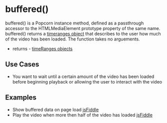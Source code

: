 buffered()
=========

buffered() is a Popcorn instance method, defined as a passthrough accessor to the HTMLMediaElement prototype property of the same name. buffered() returns a [timeranges object](http://www.w3.org/TR/html5/video.html#normalized-timeranges-object) that describes to the user how much of the video has been loaded.  The function takes no arguements.

* returns - [timeRanges objects](http://www.w3.org/TR/html5/video.html#normalized-timeranges-object)

Use Cases
-----------

* You want to wait until a certain amount of the video has been loaded before beginning playback or allowing the user to interact with the video

Examples
----------

* Show buffered data on page load [jsFiddle](http://jsfiddle.net/popcornjs/LmeLN/)
* Play the video when more then half of the video has loaded [jsFiddle](http://jsfiddle.net/popcornjs/QRSZE/)
